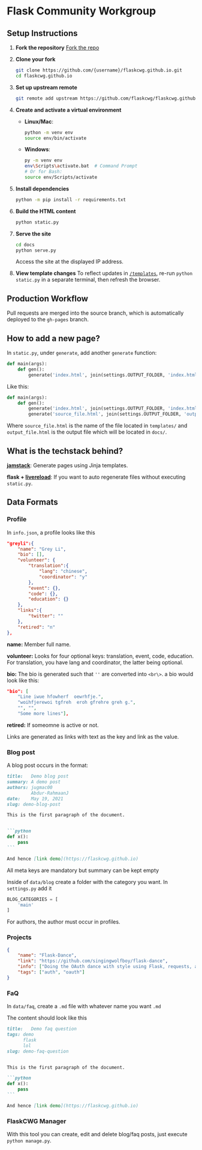 # Flask Community Workgroup

## Setup Instructions

1. **Fork the repository**
   [Fork the repo](https://github.com/flaskcwg/flaskcwg.github.io/fork)

2. **Clone your fork**
    ```bash
    git clone https://github.com/{username}/flaskcwg.github.io.git
    cd flaskcwg.github.io
    ```

3. **Set up upstream remote**
    ```bash
    git remote add upstream https://github.com/flaskcwg/flaskcwg.github.io.git
    ```

4. **Create and activate a virtual environment**

    - **Linux/Mac**:
        ```bash
        python -m venv env
        source env/bin/activate
        ```

    - **Windows**:
        ```bash
        py -m venv env
        env\Scripts\activate.bat  # Command Prompt
        # Or for Bash:
        source env/Scripts/activate
        ```

5. **Install dependencies**
    ```bash
    python -m pip install -r requirements.txt
    ```

6. **Build the HTML content**
    ```bash
    python static.py
    ```

7. **Serve the site**
    ```bash
    cd docs
    python serve.py
    ```
    Access the site at the displayed IP address.

8. **View template changes**
   To reflect updates in [`/templates`](/templates), re-run `python static.py` in a separate terminal, then refresh the browser.

## Production Workflow

Pull requests are merged into the source branch, which is automatically deployed to the `gh-pages` branch.

## How to add a new page?

In `static.py`, under `generate`, add another `generate` function:

```python
def main(args):
    def gen():
        generate('index.html', join(settings.OUTPUT_FOLDER, 'index.html'), **context)
```

Like this:

```python
def main(args):
    def gen():
        generate('index.html', join(settings.OUTPUT_FOLDER, 'index.html'), **context)
        generate('source_file.html', join(settings.OUTPUT_FOLDER, 'output_file.html'), **context)
```

Where `source_file.html` is the name of the file located in `templates/` and `output_file.html` is the output file which will be located in `docs/`.

## What is the techstack behind?

**[jamstack](https://pypi.org/project/jamstack)**: Generate pages using Jinja templates.

**flask + [livereload](https://pypi.org/project/livereload/)**: If you want to auto regenerate files without executing `static.py`.


## Data Formats


### Profile

In `info.json`, a profile looks like this

```json
"greyli":{
    "name": "Grey Li",
    "bio": [],
    "volunteer": {
        "translation":{
            "lang": "chinese",
            "coordinator": "y"
        },
        "event": {},
        "code": {},
        "education": {}
    },
    "links":{
        "twitter": ""
    },
    "retired": "n"
},
```

**name:** Member full name.

**volunteer:** Looks for four optional keys: translation, event, code, education.
For translation, you have lang and coordinator, the latter being optional.

**bio:** The bio is generated such that `''` are converted into `<br\>`. a bio would look like this:


```json
"bio": [
    "Line iwue hfowherf  oewrhfje.",
    "woihfjerewoi tgfreh  eroh gfrehre greh g.",
    "", "",
    "Some more lines"],
```

**retired:** If someomne is active or not.

Links are generated as links with text as the key and link as the value.

### Blog post

A blog post occurs in the format:

````md
title:   Demo blog post
summary: A demo post
authors: jugmac00
         Abdur-RahmaanJ
date:    May 19, 2021
slug: demo-blog-post

This is the first paragraph of the document.


```python
def x():
    pass
```

And hence [link demo](https://flaskcwg.github.io)
````

All meta keys are mandatory but summary can be kept empty

Inside of `data/blog` create a folder with the category you want. In `settings.py` add it

```python
BLOG_CATEGORIES = [
    'main'
]
```

For authors, the author must occur in profiles.

### Projects

```json
{
    "name": "Flask-Dance",
    "link": "https://github.com/singingwolfboy/flask-dance",
    "info": ["Doing the OAuth dance with style using Flask, requests, and oauthlib."],
    "tags": ["auth", "oauth"]
}
```

### FaQ

In `data/faq`, create a `.md` file with whatever name you want `.md`

The content should look like this


````md
title:   Demo faq question
tags: demo
      flask
      lol
slug: demo-faq-question


This is the first paragraph of the document.

```python
def x():
    pass
```

And hence [link demo](https://flaskcwg.github.io)
````

### FlaskCWG Manager

With this tool you can create, edit and delete blog/faq posts, just execute `python manage.py`.
